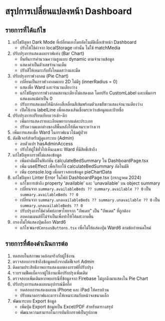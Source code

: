 # สรุปการเปลี่ยนแปลงหน้า Dashboard

## รายการที่ได้แก้ไข
1. แก้ไขปัญหา Dark Mode ที่เปลี่ยนเองโดยอัตโนมัติเมื่อเข้าหน้า Dashboard
   - ปรับให้ใช้ค่าจาก localStorage เท่านั้น ไม่ใช้ matchMedia
2. ปรับปรุงการแสดงผลกราฟแท่ง (Bar Chart)
   - ยืนยันการคำนวณความสูงแบบ dynamic ตามจำนวนข้อมูล
   - แสดงค่าเป็นตัวเลขจำนวนเต็ม
   - ปรับสีให้เหมาะกับทั้งโหมดสว่างและมืด
3. ปรับปรุงกราฟวงกลม (Pie Chart)
   - เปลี่ยนเป็นกราฟวงกลมแบบ 2D ไม่มีรู (innerRadius = 0)
   - แสดงชื่อ Ward และจำนวนเตียงว่าง
   - แก้ไขปัญหากราฟวงกลมสถานะเตียงไม่แสดงผล โดยปรับ CustomLabel และเพิ่มการแสดงผลแม้ค่าเป็น 0
   - ปรับการแสดงผลให้มีกล่องสี่เหลี่ยมสีเข้มพร้อมตัวเลขสีขาวแสดงจำนวนเตียงว่าง
   - เปิดใช้งาน labelLine เพื่อแสดงเส้นเชื่อมระหว่างข้อมูลและป้ายชื่อ
4. ปรับปรุงการเปรียบเทียบเวรเช้า-ดึก
   - เพิ่มการแสดงรายละเอียดพยาบาลแต่ละประเภท
   - ปรับความแตกต่างของสีพื้นหลังให้ชัดเจนระหว่างเวร
5. เพิ่มการแสดงชื่อ Ward ในกราฟแนวโน้มผู้ป่วย
6. ตัดฟีเจอร์สำหรับผู้ดูแลระบบ (Admin)
   - ลบตัวแปร hasAdminAccess
   - ปรับให้ผู้ใช้ทั่วไปเห็นเฉพาะ Ward ที่มีสิทธิ์เข้าถึง
7. แก้ไขปัญหากราฟไม่แสดงข้อมูล
   - เพิ่มค่าดัมมี่ในฟังก์ชัน calculateBedSummary ใน DashboardPage.tsx
   - เพิ่ม useEffect เพื่อเรียกใช้ calculateBedSummary อัตโนมัติ
   - เพิ่ม console.log เพื่อตรวจสอบข้อมูล pieChartData
8. แก้ไขปัญหา Linter Error ในไฟล์ DashboardPage.tsx (กรกฎาคม 2024)
   - แก้ไขการเข้าถึง property 'available' และ 'unavailable' บน object summary
   - เปลี่ยนจาก `summary.availableBeds ?? summary.available ?? 0` เป็น `summary.availableBeds ?? 0`
   - เปลี่ยนจาก `summary.unavailableBeds ?? summary.unavailable ?? 0` เป็น `summary.unavailableBeds ?? 0`
   - ปรับปรุงการใช้คำศัพท์ภาษาไทยจาก "อัพเดท" เป็น "อัพเดต" ที่ถูกต้อง
   - ลบคอมเมนต์ที่ไม่จำเป็นเพื่อทำให้โค้ดสะอาดขึ้น
9. กรองไม่ให้แสดงปุ่มเลือก Ward6
   - แก้ไข `WardCensusButtons.tsx` เพื่อไม่ให้แสดงปุ่ม Ward6 ตามข้อกำหนดใหม่

## รายการที่ต้องดำเนินการต่อ
1. ทดสอบในสภาพแวดล้อมจริงกับผู้ใช้งาน
2. ตรวจสอบการเข้าถึงข้อมูลหลังจากตัดฟีเจอร์ Admin
3. ติดตามประสิทธิภาพการแสดงผลของกราฟที่ปรับปรุง
4. รวบรวมฟีดแบ็คจากผู้ใช้งานเพื่อปรับปรุงเพิ่มเติม 
5. ตรวจสอบเพิ่มเติมหากพบกรณีที่ข้อมูลจาก Firebase ไม่ถูกดึงมาแสดงใน Pie Chart
6. ปรับปรุงการแสดงผลบนอุปกรณ์มือถือ
   - ทดสอบการแสดงผลบน iPhone และ iPad ให้ครบถ้วน
   - ปรับขนาดกราฟและตารางให้เหมาะสมกับหน้าจอขนาดเล็ก
7. พัฒนาระบบ Export ข้อมูล
   - เพิ่มปุ่ม Export ข้อมูลเป็น Excel/PDF สำหรับตารางสรุป
   - พัฒนาความสามารถในการบันทึกกราฟเป็นรูปภาพ 